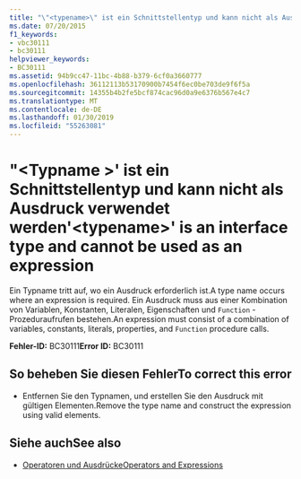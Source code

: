 ```yaml
---
title: "\"<typename>\" ist ein Schnittstellentyp und kann nicht als Ausdruck verwendet werden"
ms.date: 07/20/2015
f1_keywords:
- vbc30111
- bc30111
helpviewer_keywords:
- BC30111
ms.assetid: 94b9cc47-11bc-4b88-b379-6cf0a3660777
ms.openlocfilehash: 36112113b53170900b7454f6ec0be703de9f6f5a
ms.sourcegitcommit: 14355b4b2fe5bcf874cac96d0a9e6376b567e4c7
ms.translationtype: MT
ms.contentlocale: de-DE
ms.lasthandoff: 01/30/2019
ms.locfileid: "55263081"
---
```

# <a name="typename-is-an-interface-type-and-cannot-be-used-as-an-expression"></a><span data-ttu-id="1e12a-102">"\<Typname >' ist ein Schnittstellentyp und kann nicht als Ausdruck verwendet werden</span><span class="sxs-lookup"><span data-stu-id="1e12a-102">'\<typename>' is an interface type and cannot be used as an expression</span></span>
<span data-ttu-id="1e12a-103">Ein Typname tritt auf, wo ein Ausdruck erforderlich ist.</span><span class="sxs-lookup"><span data-stu-id="1e12a-103">A type name occurs where an expression is required.</span></span> <span data-ttu-id="1e12a-104">Ein Ausdruck muss aus einer Kombination von Variablen, Konstanten, Literalen, Eigenschaften und `Function` -Prozeduraufrufen bestehen.</span><span class="sxs-lookup"><span data-stu-id="1e12a-104">An expression must consist of a combination of variables, constants, literals, properties, and `Function` procedure calls.</span></span>  
  
 <span data-ttu-id="1e12a-105">**Fehler-ID:** BC30111</span><span class="sxs-lookup"><span data-stu-id="1e12a-105">**Error ID:** BC30111</span></span>  
  
## <a name="to-correct-this-error"></a><span data-ttu-id="1e12a-106">So beheben Sie diesen Fehler</span><span class="sxs-lookup"><span data-stu-id="1e12a-106">To correct this error</span></span>  
  
-   <span data-ttu-id="1e12a-107">Entfernen Sie den Typnamen, und erstellen Sie den Ausdruck mit gültigen Elementen.</span><span class="sxs-lookup"><span data-stu-id="1e12a-107">Remove the type name and construct the expression using valid elements.</span></span>  
  
## <a name="see-also"></a><span data-ttu-id="1e12a-108">Siehe auch</span><span class="sxs-lookup"><span data-stu-id="1e12a-108">See also</span></span>
- [<span data-ttu-id="1e12a-109">Operatoren und Ausdrücke</span><span class="sxs-lookup"><span data-stu-id="1e12a-109">Operators and Expressions</span></span>](../../visual-basic/programming-guide/language-features/operators-and-expressions/index.md)
